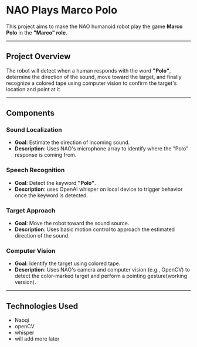#  NAO Plays Marco Polo

This project aims to make the NAO humanoid robot play the game **Marco Polo** in the **"Marco" role**.

---

## Project Overview

The robot will detect when a human responds with the word **"Polo"**, determine the direction of the sound, move toward the target, and finally recognize a colored tape using computer vision to confirm the target's location and point at it.

---

##  Components

###  Sound Localization
- **Goal**: Estimate the direction of incoming sound.
- **Description**: Uses NAO's microphone array to identify where the "Polo" response is coming from.

###  Speech Recognition
- **Goal**: Detect the keyword **"Polo"**.
- **Description**: uses OpenAI whisper on local device  to trigger behavior once the keyword is detected.

###  Target Approach
- **Goal**: Move the robot toward the sound source.
- **Description**: Uses basic motion control to approach the estimated direction of the sound.

###  Computer Vision
- **Goal**: Identify the target using colored tape.
- **Description**: Uses NAO's camera and computer vision (e.g., OpenCV) to detect the color-marked target and perform a pointing gesture(working version).

---

##  Technologies Used

- Naoqi
- openCV
- whisper
- will add more later


